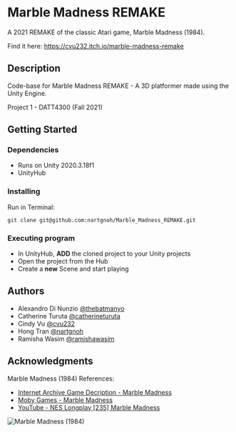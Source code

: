 # Marble Madness REMAKE

A 2021 REMAKE of the classic Atari game, Marble Madness (1984).

Find it here: https://cvu232.itch.io/marble-madness-remake

## Description

Code-base for Marble Madness REMAKE - A 3D platformer made using the Unity Engine.

Project 1 - DATT4300 (Fall 2021)

## Getting Started

### Dependencies

* Runs on Unity 2020.3.18f1
* UnityHub

### Installing
Run in Terminal:
```
git clone git@github.com:nartgnoh/Marble_Madness_REMAKE.git
```

### Executing program

* In UnityHub, **ADD** the cloned project to your Unity projects
* Open the project from the Hub
* Create a **new** Scene and start playing

## Authors

* Alexandro Di Nunzio [@thebatmanyo](https://github.com/thebatmanyo)
* Catherine Turuta [@catherineturuta](https://github.com/catherineturuta)
* Cindy Vu [@cvu232](https://github.com/cvu232)
* Hong Tran [@nartgnoh](https://github.com/nartgnoh)
* Ramisha Wasim [@ramishawasim](https://github.com/ramishawasim)
## Acknowledgments

Marble Madness (1984) References:
* [Internet Archive Game Decription - Marble Madness](https://archive.org/details/gg_Marble_Madness_1992Atari_Tengen)
* [Moby Games - Marble Madness](https://www.mobygames.com/game/marble-madness)
* [YouTube - NES Longplay [235] Marble Madness](https://www.youtube.com/watch?v=CvlbZwoWMgA)

![Marble Madness (1984)](https://media.techeblog.com/images/vault_sweet_.jpg)
